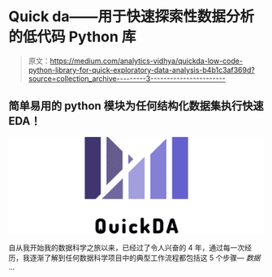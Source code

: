 # Quick da——用于快速探索性数据分析的低代码 Python 库

> 原文：<https://medium.com/analytics-vidhya/quickda-low-code-python-library-for-quick-exploratory-data-analysis-b4b1c3af369d?source=collection_archive---------3----------------------->

## 简单易用的 python 模块为任何结构化数据集执行快速 EDA！

![](img/c3a41308692ca4ccd00c3e3d518346a6.png)

自从我开始我的数据科学之旅以来，已经过了令人兴奋的 4 年，通过每一次经历，我逐渐了解到任何数据科学项目中的典型工作流程都包括这 5 个步骤— *数据* …
